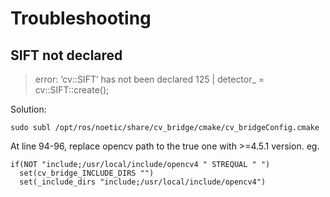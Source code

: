 # Troubleshooting

## SIFT not declared
> error: ‘cv::SIFT’ has not been declared
>  125 |     detector_ = cv::SIFT::create();

Solution:

`sudo subl /opt/ros/noetic/share/cv_bridge/cmake/cv_bridgeConfig.cmake`

At line 94-96, replace opencv path to the true one with >=4.5.1 version. eg. 

```
if(NOT "include;/usr/local/include/opencv4 " STREQUAL " ")
  set(cv_bridge_INCLUDE_DIRS "")
  set(_include_dirs "include;/usr/local/include/opencv4")
```